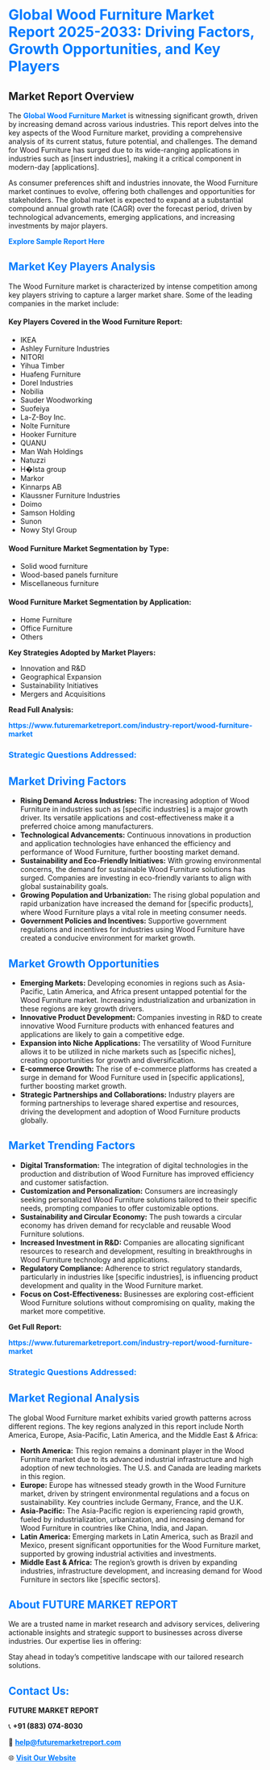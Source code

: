 <h1 style="color: #007BFF;">Global Wood Furniture Market Report 2025-2033: Driving Factors, Growth Opportunities, and Key Players</h1>

<section id="overview">
<h2>Market Report Overview</h2>
<p>The <a href="https://www.futuremarketreport.com/industry-report/wood-furniture-market" style="color: #007BFF; text-decoration: none;"><strong>Global Wood Furniture Market</strong></a> is witnessing significant growth, driven by increasing demand across various industries. This report delves into the key aspects of the Wood Furniture market, providing a comprehensive analysis of its current status, future potential, and challenges. The demand for Wood Furniture has surged due to its wide-ranging applications in industries such as [insert industries], making it a critical component in modern-day [applications].</p>
<p>As consumer preferences shift and industries innovate, the Wood Furniture market continues to evolve, offering both challenges and opportunities for stakeholders. The global market is expected to expand at a substantial compound annual growth rate (CAGR) over the forecast period, driven by technological advancements, emerging applications, and increasing investments by major players.</p>
</section>

<section id="overview">
<p><a href="https://www.futuremarketreport.com/request-sample/reportId=105407" style="color: #007BFF; text-decoration: none;"><strong>Explore Sample Report Here</strong></a></p>
</section>

<section id="key-players">
<h2 style="color: #007BFF;">Market Key Players Analysis</h2>
<p>The Wood Furniture market is characterized by intense competition among key players striving to capture a larger market share. Some of the leading companies in the market include:</p>
<h4>Key Players Covered in the Wood Furniture Report:</h4>
<ul><li>IKEA</li><li>Ashley Furniture Industries</li><li>NITORI</li><li>Yihua Timber</li><li>Huafeng Furniture</li><li>Dorel Industries</li><li>Nobilia</li><li>Sauder Woodworking</li><li>Suofeiya</li><li>La-Z-Boy Inc.</li><li>Nolte Furniture</li><li>Hooker Furniture</li><li>QUANU</li><li>Man Wah Holdings</li><li>Natuzzi</li><li>H�lsta group</li><li>Markor</li><li>Kinnarps AB</li><li>Klaussner Furniture Industries</li><li>Doimo</li><li>Samson Holding</li><li>Sunon</li><li>Nowy Styl Group</li></ul>
<h4>Wood Furniture Market Segmentation by Type:</h4>
<ul><li>Solid wood furniture</li><li>Wood-based panels furniture</li><li>Miscellaneous furniture</li></ul>

<h4>Wood Furniture Market Segmentation by Application:</h4>
<ul><li>Home Furniture</li><li>Office Furniture</li><li>Others</li></ul>
<p><strong>Key Strategies Adopted by Market Players:</strong></p>
<ul>
<li>Innovation and R&D</li>
<li>Geographical Expansion</li>
<li>Sustainability Initiatives</li>
<li>Mergers and Acquisitions</li>
</ul>
</section>

<section>
<p><strong>Read Full Analysis: </strong></p><a href="https://www.futuremarketreport.com/industry-report/wood-furniture-market" style="color: #007BFF; text-decoration: none;"><strong>https://www.futuremarketreport.com/industry-report/wood-furniture-market</strong></a>
<h3 style="color: #007BFF;">Strategic Questions Addressed:</h3>
</section>

<section id="driving-factors">
<h2 style="color: #007BFF;">Market Driving Factors</h2>
<ul>
<li><strong>Rising Demand Across Industries:</strong> The increasing adoption of Wood Furniture in industries such as [specific industries] is a major growth driver. Its versatile applications and cost-effectiveness make it a preferred choice among manufacturers.</li>
<li><strong>Technological Advancements:</strong> Continuous innovations in production and application technologies have enhanced the efficiency and performance of Wood Furniture, further boosting market demand.</li>
<li><strong>Sustainability and Eco-Friendly Initiatives:</strong> With growing environmental concerns, the demand for sustainable Wood Furniture solutions has surged. Companies are investing in eco-friendly variants to align with global sustainability goals.</li>
<li><strong>Growing Population and Urbanization:</strong> The rising global population and rapid urbanization have increased the demand for [specific products], where Wood Furniture plays a vital role in meeting consumer needs.</li>
<li><strong>Government Policies and Incentives:</strong> Supportive government regulations and incentives for industries using Wood Furniture have created a conducive environment for market growth.</li>
</ul>
</section>

<section id="growth-opportunities">
<h2 style="color: #007BFF;">Market Growth Opportunities</h2>
<ul>
<li><strong>Emerging Markets:</strong> Developing economies in regions such as Asia-Pacific, Latin America, and Africa present untapped potential for the Wood Furniture market. Increasing industrialization and urbanization in these regions are key growth drivers.</li>
<li><strong>Innovative Product Development:</strong> Companies investing in R&D to create innovative Wood Furniture products with enhanced features and applications are likely to gain a competitive edge.</li>
<li><strong>Expansion into Niche Applications:</strong> The versatility of Wood Furniture allows it to be utilized in niche markets such as [specific niches], creating opportunities for growth and diversification.</li>
<li><strong>E-commerce Growth:</strong> The rise of e-commerce platforms has created a surge in demand for Wood Furniture used in [specific applications], further boosting market growth.</li>
<li><strong>Strategic Partnerships and Collaborations:</strong> Industry players are forming partnerships to leverage shared expertise and resources, driving the development and adoption of Wood Furniture products globally.</li>
</ul>
</section>

<section id="trending-factors">
<h2 style="color: #007BFF;">Market Trending Factors</h2>
<ul>
<li><strong>Digital Transformation:</strong> The integration of digital technologies in the production and distribution of Wood Furniture has improved efficiency and customer satisfaction.</li>
<li><strong>Customization and Personalization:</strong> Consumers are increasingly seeking personalized Wood Furniture solutions tailored to their specific needs, prompting companies to offer customizable options.</li>
<li><strong>Sustainability and Circular Economy:</strong> The push towards a circular economy has driven demand for recyclable and reusable Wood Furniture solutions.</li>
<li><strong>Increased Investment in R&D:</strong> Companies are allocating significant resources to research and development, resulting in breakthroughs in Wood Furniture technology and applications.</li>
<li><strong>Regulatory Compliance:</strong> Adherence to strict regulatory standards, particularly in industries like [specific industries], is influencing product development and quality in the Wood Furniture market.</li>
<li><strong>Focus on Cost-Effectiveness:</strong> Businesses are exploring cost-efficient Wood Furniture solutions without compromising on quality, making the market more competitive.</li>
</ul>
</section>

<section>
<p><strong>Get Full Report: </strong></p><a href="https://www.futuremarketreport.com/industry-report/wood-furniture-market" style="color: #007BFF; text-decoration: none;"><strong>https://www.futuremarketreport.com/industry-report/wood-furniture-market</strong></a>
<h3 style="color: #007BFF;">Strategic Questions Addressed:</h3>
</section>


<section id="regional-analysis">
<h2 style="color: #007BFF;">Market Regional Analysis</h2>
<p>The global Wood Furniture market exhibits varied growth patterns across different regions. The key regions analyzed in this report include North America, Europe, Asia-Pacific, Latin America, and the Middle East & Africa:</p>
<ul>
<li><strong>North America:</strong> This region remains a dominant player in the Wood Furniture market due to its advanced industrial infrastructure and high adoption of new technologies. The U.S. and Canada are leading markets in this region.</li>
<li><strong>Europe:</strong> Europe has witnessed steady growth in the Wood Furniture market, driven by stringent environmental regulations and a focus on sustainability. Key countries include Germany, France, and the U.K.</li>
<li><strong>Asia-Pacific:</strong> The Asia-Pacific region is experiencing rapid growth, fueled by industrialization, urbanization, and increasing demand for Wood Furniture in countries like China, India, and Japan.</li>
<li><strong>Latin America:</strong> Emerging markets in Latin America, such as Brazil and Mexico, present significant opportunities for the Wood Furniture market, supported by growing industrial activities and investments.</li>
<li><strong>Middle East & Africa:</strong> The region’s growth is driven by expanding industries, infrastructure development, and increasing demand for Wood Furniture in sectors like [specific sectors].</li>
</ul>
</section>

<footer>
<h2 style="color: #007BFF;">About FUTURE MARKET REPORT</h2>
<p>We are a trusted name in market research and advisory services, delivering actionable insights and strategic support to businesses across diverse industries. Our expertise lies in offering:</p>

<p>Stay ahead in today’s competitive landscape with our tailored research solutions.</p>

<h2 style="color: #007BFF;">Contact Us:</h2>
<p><strong>FUTURE MARKET REPORT</strong></p>
<p>📞 <strong>+91 (883) 074-8030</strong></p>
<p>📧 <strong><a href="mailto:help@futuremarketreport.com" style="color: #007BFF;">help@futuremarketreport.com</a></strong></p>
<p>🌐 <strong><a href="https://www.futuremarketreport.com/" style="color: #007BFF;">Visit Our Website</a></strong></p>
</footer>